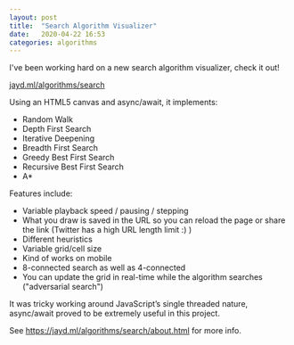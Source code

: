 ```yaml
---
layout: post
title:  "Search Algorithm Visualizer"
date:   2020-04-22 16:53
categories: algorithms
---
```


I've been working hard on a new search algorithm visualizer, check it out!

[jayd.ml/algorithms/search](https://jayd.ml/algorithms/search)

Using an HTML5 canvas and async/await, it implements:

- Random Walk 
- Depth First Search 
- Iterative Deepening 
- Breadth First Search 
- Greedy Best First Search 
- Recursive Best First Search 
- A*

Features include: 

- Variable playback speed / pausing / stepping 
- What you draw is saved in the URL so you can reload the page or share the link (Twitter  has a high URL length limit :) ) 
- Different heuristics 
- Variable grid/cell size 
- Kind of works on mobile 
- 8-connected search as well as 4-connected 
- You can update the grid in real-time while the algorithm searches ("adversarial search")

It was tricky working around JavaScript’s single threaded nature, async/await proved to be extremely useful in this project. 

See https://jayd.ml/algorithms/search/about.html for more info.